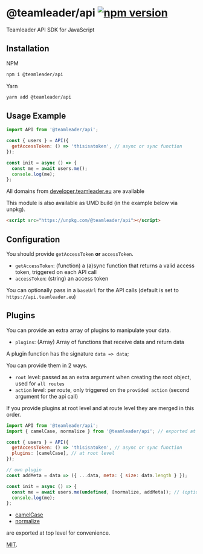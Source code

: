# @teamleader/api [![npm version](https://badge.fury.io/js/%40teamleader%2Fapi.svg)](https://badge.fury.io/js/%40teamleader%2Fapi)

Teamleader API SDK for JavaScript

## Installation

NPM

```bash
npm i @teamleader/api
```

Yarn

```bash
yarn add @teamleader/api
```

## Usage Example

```js
import API from '@teamleader/api';

const { users } = API({
  getAccessToken: () => 'thisisatoken', // async or sync function
});

const init = async () => {
  const me = await users.me();
  console.log(me);
};
```

All domains from [developer.teamleader.eu](https://developer.teamleader.eu/) are available

This module is also available as UMD build (in the example below via unpkg).

```html
<script src="https://unpkg.com/@teamleader/api"></script>
```

## Configuration

You should provide `getAccessToken` **or** `accessToken`.

* `getAccessToken`: (function) a (a)sync function that returns a valid access token, triggered on each API call
* `accessToken`: (string) an access token

You can optionally pass in a `baseUrl` for the API calls (default is set to `https://api.teamleader.eu`)

## Plugins

You can provide an extra array of plugins to manipulate your data.

* `plugins`: (Array) Array of functions that receive data and return data

A plugin function has the signature `data => data`;

You can provide them in 2 ways.

* `root` level: passed as an extra argument when creating the root object, used for `all routes`
* `action` level: per route, only triggered on the `provided action` (second argument for the api call)

If you provide plugins at root level and at route level they are merged in this order.

```js
import API from '@teamleader/api';
import { camelCase, normalize } from '@teamleader/api'; // exported at top level

const { users } = API({
  getAccessToken: () => 'thisisatoken', // async or sync function
  plugins: [camelCase], // at root level
});

// own plugin
const addMeta = data => ({ ...data, meta: { size: data.length } });

const init = async () => {
  const me = await users.me(undefined, [normalize, addMeta]); // (options, plugins)
  console.log(me);
};
```

* [camelCase](src/plugins/camelCase.js)
* [normalize](src/plugins/normalize.js)

are exported at top level for convenience.

[MIT](LICENSE).
